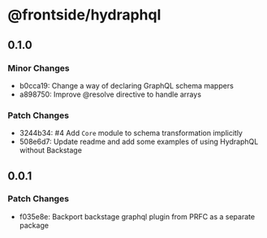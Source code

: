 # @frontside/hydraphql

## 0.1.0

### Minor Changes

- b0cca19: Change a way of declaring GraphQL schema mappers
- a898750: Improve @resolve directive to handle arrays

### Patch Changes

- 3244b34: #4 Add `Core` module to schema transformation implicitly
- 508e6d7: Update readme and add some examples of using HydraphQL without Backstage

## 0.0.1

### Patch Changes

- f035e8e: Backport backstage graphql plugin from PRFC as a separate package
